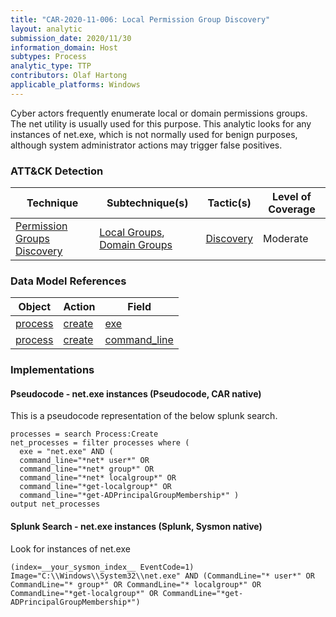 ```yaml
---
title: "CAR-2020-11-006: Local Permission Group Discovery"
layout: analytic
submission_date: 2020/11/30
information_domain: Host
subtypes: Process
analytic_type: TTP
contributors: Olaf Hartong
applicable_platforms: Windows
---
```


Cyber actors frequently enumerate local or domain permissions groups. The net utility is usually used for this purpose. This analytic looks for any instances of net.exe, which is not normally used for benign purposes, although system administrator actions may trigger false positives.


### ATT&CK Detection

|Technique|Subtechnique(s)|Tactic(s)|Level of Coverage|
|---|---|---|---|
|[Permission Groups Discovery](https://attack.mitre.org/techniques/T1069/)|[Local Groups](https://attack.mitre.org/techniques/T1069/001/), [Domain Groups](https://attack.mitre.org/techniques/T1069/002/)|[Discovery](https://attack.mitre.org/tactics/TA0007/)|Moderate|

### Data Model References

|Object|Action|Field|
|---|---|---|
|[process](/data_model/process) | [create](/data_model/process#create) | [exe](/data_model/process#exe) |
|[process](/data_model/process) | [create](/data_model/process#create) | [command_line](/data_model/process#command_line) |


### Implementations

#### Pseudocode - net.exe instances (Pseudocode, CAR native)


This is a pseudocode representation of the below splunk search.


```
processes = search Process:Create
net_processes = filter processes where (
  exe = "net.exe" AND (
  command_line="*net* user*" OR
  command_line="*net* group*" OR
  command_line="*net* localgroup*" OR
  command_line="*get-localgroup*" OR
  command_line="*get-ADPrincipalGroupMembership*" )
output net_processes
```


#### Splunk Search - net.exe instances (Splunk, Sysmon native)


Look for instances of net.exe


```
(index=__your_sysmon_index__ EventCode=1) Image="C:\\Windows\\System32\\net.exe" AND (CommandLine="* user*" OR CommandLine="* group*" OR CommandLine="* localgroup*" OR CommandLine="*get-localgroup*" OR CommandLine="*get-ADPrincipalGroupMembership*")
```





